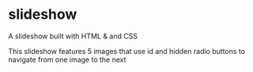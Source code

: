 # slideshow
A slideshow built with HTML & and CSS

This slideshow features 5 images that use id and hidden radio buttons to navigate from one image to the next
